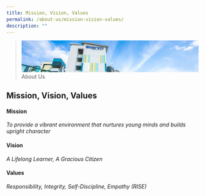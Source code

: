 ```yaml
---
title: Mission, Vision, Values
permalink: /about-us/mission-vision-values/
description: ""
---
```

> ![](/images/about-us_02.jpg)
> About Us 


## Mission, Vision, Values

#### Mission

_To provide a vibrant environment that nurtures young minds and builds upright character_

  

#### Vision

_A Lifelong Learner, A Gracious Citizen_

#### Values

_Responsibility, Integrity, Self-Discipline, Empathy (RISE)_